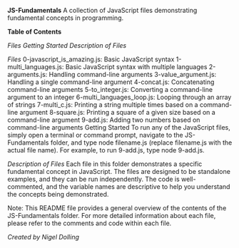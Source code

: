 **JS-Fundamentals**
A collection of JavaScript files demonstrating fundamental concepts in programming.

**Table of Contents**

*Files*
*Getting Started*
*Description of Files*

*Files*
0-javascript_is_amazing.js: Basic JavaScript syntax
1-multi_languages.js: Basic JavaScript syntax with multiple languages
2-arguments.js: Handling command-line arguments
3-value_argument.js: Handling a single command-line argument
4-concat.js: Concatenating command-line arguments
5-to_integer.js: Converting a command-line argument to an integer
6-multi_languages_loop.js: Looping through an array of strings
7-multi_c.js: Printing a string multiple times based on a command-line argument
8-square.js: Printing a square of a given size based on a command-line argument
9-add.js: Adding two numbers based on command-line arguments
Getting Started
To run any of the JavaScript files, simply open a terminal or command prompt, navigate to the JS-Fundamentals folder, and type node filename.js (replace filename.js with the actual file name). For example, to run 9-add.js, type node 9-add.js.

*Description of Files*
Each file in this folder demonstrates a specific fundamental concept in JavaScript. The files are designed to be standalone examples, and they can be run independently. The code is well-commented, and the variable names are descriptive to help you understand the concepts being demonstrated.

Note: This README file provides a general overview of the contents of the JS-Fundamentals folder. For more detailed information about each file, please refer to the comments and code within each file.

*Created by Nigel Dolling*